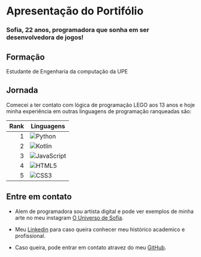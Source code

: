 
# Apresentação do Portifólio

### Sofia, 22 anos, programadora que sonha em ser desenvolvedora de jogos!

## Formação

Estudante de Engenharia da computação da UPE

## Jornada

Comecei a ter contato com lógica de programação LEGO aos 13 anos e hoje
minha experiência em outras linguagens de programação ranqueadas são:

| Rank |Linguagens |
|-----:|-----------|
|1| ![Python](https://img.shields.io/badge/python-3670A0?style=for-the-badge&logo=python&logoColor=ffdd54)|
|2| ![Kotlin](https://img.shields.io/badge/kotlin-%237F52FF.svg?style=for-the-badge&logo=kotlin&logoColor=white)|
|3| ![JavaScript](https://img.shields.io/badge/javascript-%23323330.svg?style=for-the-badge&logo=javascript&logoColor=%23F7DF1E)|
|4| ![HTML5](https://img.shields.io/badge/html5-%23E34F26.svg?style=for-the-badge&logo=html5&logoColor=white)|
|5|![CSS3](https://img.shields.io/badge/css3-%231572B6.svg?style=for-the-badge&logo=css3&logoColor=white)|

## Entre em contato

- Alem de programadora sou artista digital e pode ver exemplos de minha arte no meu instagram [O Universo de Sofia](https://www.instagram.com/ouniversodesofia).

- Meu [Linkedin](https://www.linkedin.com/in/sofia-uchoa-queiroz/) para caso queira conhecer meu histórico academico e profissional.

- Caso queira, pode entrar em contato atravez do meu [GitHub](https://github.com/sofiawolf2).

